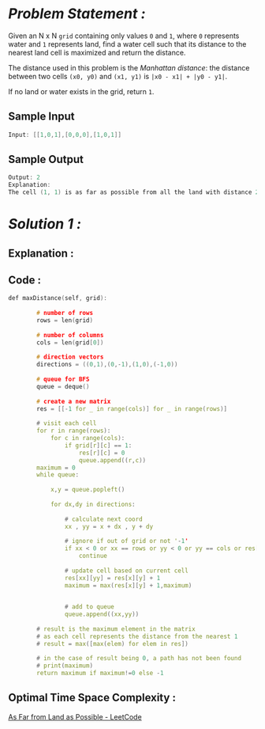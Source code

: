 # *Problem Statement :*

Given an N x N `grid` containing only values `0` and `1`, where `0` represents water and `1` represents land, find a water cell such that its distance to the nearest land cell is maximized and return the distance.

The distance used in this problem is the *Manhattan distance*: the distance between two cells `(x0, y0)` and `(x1, y1)` is `|x0 - x1| + |y0 - y1|`.

If no land or water exists in the grid, return `1`.


## Sample Input

```cpp
Input: [[1,0,1],[0,0,0],[1,0,1]]
```

## Sample Output

```cpp
Output: 2
Explanation: 
The cell (1, 1) is as far as possible from all the land with distance 2.
```

# *Solution 1 :*

## Explanation :

## Code :

```cpp
def maxDistance(self, grid):
        
        # number of rows
        rows = len(grid)
        
        # number of columns
        cols = len(grid[0])
        
        # direction vectors
        directions = ((0,1),(0,-1),(1,0),(-1,0))
        
        # queue for BFS
        queue = deque()
        
        # create a new matrix 
        res = [[-1 for _ in range(cols)] for _ in range(rows)]
        
        # visit each cell
        for r in range(rows):
            for c in range(cols):
                if grid[r][c] == 1:
                    res[r][c] = 0
                    queue.append((r,c))
        maximum = 0
        while queue:
            
            x,y = queue.popleft()
            
            for dx,dy in directions:
                
                # calculate next coord
                xx , yy = x + dx , y + dy
                
                # ignore if out of grid or not '-1'
                if xx < 0 or xx == rows or yy < 0 or yy == cols or res[xx][yy]!=-1:
                    continue
                    
                # update cell based on current cell
                res[xx][yy] = res[x][y] + 1
                maximum = max(res[x][y] + 1,maximum)

                
                # add to queue
                queue.append((xx,yy))
                
        # result is the maximum element in the matrix
        # as each cell represents the distance from the nearest 1
        # result = max([max(elem) for elem in res]) 
        
        # in the case of result being 0, a path has not been found
        # print(maximum)
        return maximum if maximum!=0 else -1
```

## Optimal Time Space Complexity :

[As Far from Land as Possible - LeetCode](https://leetcode.com/problems/as-far-from-land-as-possible)